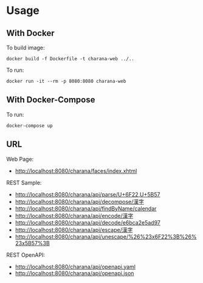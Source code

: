 # Usage

## With Docker

To build image:

    docker build -f Dockerfile -t charana-web ../..

To run:

    docker run -it --rm -p 8080:8080 charana-web

## With Docker-Compose

To run:

    docker-compose up

## URL

Web Page:

- <http://localhost:8080/charana/faces/index.xhtml>

REST Sample:

- <http://localhost:8080/charana/api/parse/U+6F22,U+5B57>
- <http://localhost:8080/charana/api/decompose/漢字>
- <http://localhost:8080/charana/api/findByName/calendar>
- <http://localhost:8080/charana/api/encode/漢字>
- <http://localhost:8080/charana/api/decode/e6bca2e5ad97>
- <http://localhost:8080/charana/api/escape/漢字>
- <http://localhost:8080/charana/api/unescape/%26%23x6F22%3B%26%23x5B57%3B>

REST OpenAPI:

- <http://localhost:8080/charana/api/openapi.yaml>
- <http://localhost:8080/charana/api/openapi.json>
